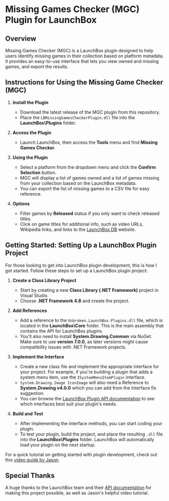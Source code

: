 # Missing Games Checker (MGC) Plugin for LaunchBox

## Overview

Missing Games Checker (MGC) is a LaunchBox plugin designed to help users identify missing games in their collection based on platform metadata. It provides an easy-to-use interface that lets you view owned and missing games, and export the results.

## Instructions for Using the Missing Game Checker (MGC)

1. **Install the Plugin**
   - Download the latest release of the MGC plugin from this repository.
   - Place the `LBMissingGamesCheckerPlugin.dll` file into the **LaunchBox\Plugins** folder.

2. **Access the Plugin**
   - Launch LaunchBox, then access the **Tools** menu and find **Missing Games Checker**.

3. **Using the Plugin**
   - Select a platform from the dropdown menu and click the **Confirm Selection** button.
   - MGC will display a list of games owned and a list of games missing from your collection based on the LaunchBox metadata.
   - You can export the list of missing games to a CSV file for easy reference.

4. **Options**
   - Filter games by **Released** status if you only want to check released titles.
   - Click on game titles for additional info, such as video URLs, Wikipedia links, and links to the [LaunchBox DB](https://gamesdb.launchbox-app.com/) website.

## Getting Started: Setting Up a LaunchBox Plugin Project

For those looking to get into LaunchBox plugin development, this is how I got started.
Follow these steps to set up a LaunchBox plugin project:

1. **Create a Class Library Project**
   - Start by creating a new **Class Library (.NET Framework)** project in Visual Studio.
   - Choose **.NET Framework 4.8** and create the project.

2. **Add References**
   - Add a reference to the `Unbroken.LaunchBox.Plugins.dll` file, which is located in the **LaunchBox\Core** folder. This is the main assembly that contains the API for LaunchBox plugins.
   - You'll also need to install **System.Drawing.Common** via NuGet. Make sure to use **version 7.0.0**, as later versions might cause compatibility issues with .NET Framework projects.

3. **Implement the Interface**
   - Create a new class file and implement the appropriate interface for your project. For example, if you're building a plugin that adds a system menu item, use the `ISystemMenuItemPlugin` interface.
   - `System.Drawing.Image IconImage` will also need a Reference to **System.Drawing v4.0.0** which you can add from the Interface fix suggestion.
   - You can browse the [LaunchBox Plugin API documentation](https://pluginapi.launchbox-app.com/) to see which interfaces best suit your plugin's needs.

4. **Build and Test**
   - After implementing the interface methods, you can start coding your plugin.
   - To test your plugin, build the project, and place the resulting `.dll` file into the **LaunchBox\Plugins** folder. LaunchBox will automatically load your plugin on the next startup.

For a quick tutorial on getting started with plugin development, check out this [video guide by Jason](https://youtu.be/U2bFY_c8iGA).

## Special Thanks

A huge thanks to the LaunchBox team and their [API documentation](https://pluginapi.launchbox-app.com/) for making this project possible, as well as Jason's helpful video tutorial.
